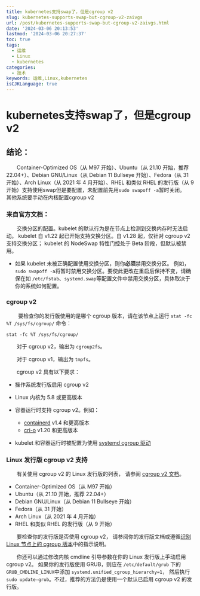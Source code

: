 ```yaml
---
title: kubernetes支持swap了，但是cgroup v2
slug: kubernetes-supports-swap-but-cgroup-v2-zaivgs
url: /post/kubernetes-supports-swap-but-cgroup-v2-zaivgs.html
date: '2024-03-06 20:13:53'
lastmod: '2024-03-06 20:27:37'
toc: true
tags:
  - 运维
  - Linux
  - kubernetes
categories:
  - 技术
keywords: 运维,Linux,kubernetes
isCJKLanguage: true
---
```


# kubernetes支持swap了，但是cgroup v2

## 结论：

　　Container-Optimized OS（从 M97 开始）、Ubuntu（从 21.10 开始，推荐 22.04+）、Debian GNU/Linux（从 Debian 11 Bullseye 开始）、Fedora（从 31 开始）、Arch Linux（从 2021 年 4 月开始）、RHEL 和类似 RHEL 的发行版（从 9 开始）支持使用swap但是要配置，未配置前先用`sudo swapoff -a`​暂时关闭。  
其他系统要手动在内核配置cgroup v2

### 来自官方文档：

　　交换分区的配置。kubelet 的默认行为是在节点上检测到交换内存时无法启动。 kubelet 自 v1.22 起已开始支持交换分区。自 v1.28 起，仅针对 cgroup v2 支持交换分区； kubelet 的 NodeSwap 特性门控处于 Beta 阶段，但默认被禁用。

* 如果 kubelet 未被正确配置使用交换分区，则你**必须**禁用交换分区。 例如，`sudo swapoff -a`​ 将暂时禁用交换分区。要使此更改在重启后保持不变，请确保在如 `/etc/fstab`​、`systemd.swap`​ 等配置文件中禁用交换分区，具体取决于你的系统如何配置。

### cgroup v2

　　 要检查你的发行版使用的是哪个 cgroup 版本，请在该节点上运行 `stat -fc %T /sys/fs/cgroup/`​ 命令：

```shell
stat -fc %T /sys/fs/cgroup/
```

　　对于 cgroup v2，输出为 `cgroup2fs`​。

　　对于 cgroup v1，输出为 `tmpfs`​。

　　cgroup v2 具有以下要求：

* 操作系统发行版启用 cgroup v2
* Linux 内核为 5.8 或更高版本
* 容器运行时支持 cgroup v2。例如：

  * [containerd](https://containerd.io/) v1.4 和更高版本
  * [cri-o](https://cri-o.io/) v1.20 和更高版本
* kubelet 和容器运行时被配置为使用 [systemd cgroup 驱动](https://kubernetes.io/zh-cn/docs/setup/production-environment/container-runtimes#systemd-cgroup-driver)

### Linux 发行版 cgroup v2 支持

　　有关使用 cgroup v2 的 Linux 发行版的列表， 请参阅 [cgroup v2 文档](https://github.com/opencontainers/runc/blob/main/docs/cgroup-v2.md)。

* Container-Optimized OS（从 M97 开始）
* Ubuntu（从 21.10 开始，推荐 22.04+）
* Debian GNU/Linux（从 Debian 11 Bullseye 开始）
* Fedora（从 31 开始）
* Arch Linux（从 2021 年 4 月开始）
* RHEL 和类似 RHEL 的发行版（从 9 开始）

　　要检查你的发行版是否使用 cgroup v2， 请参阅你的发行版文档或遵循[识别 Linux 节点上的 cgroup 版本](https://kubernetes.io/zh-cn/docs/concepts/architecture/cgroups/#check-cgroup-version)中的指示说明。

　　你还可以通过修改内核 cmdline 引导参数在你的 Linux 发行版上手动启用 cgroup v2。 如果你的发行版使用 GRUB，则应在 `/etc/default/grub`​ 下的 `GRUB_CMDLINE_LINUX`​ 中添加 `systemd.unified_cgroup_hierarchy=1`​， 然后执行 `sudo update-grub`​。不过，推荐的方法仍是使用一个默认已启用 cgroup v2 的发行版。
